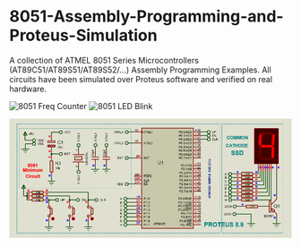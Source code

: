 # 8051-Assembly-Programming-and-Proteus-Simulation
A collection of ATMEL 8051 Series Microcontrollers (AT89C51/AT89S51/AT89S52/...) Assembly Programming Examples. All circuits have been simulated over Proteus software and verified on real hardware.

![8051 Freq  Counter](https://user-images.githubusercontent.com/78910261/227980300-0c4bb725-4390-48da-9c45-6d4368b940fe.png)
![8051 LED Blink](https://user-images.githubusercontent.com/78910261/229527413-34dcaa9a-317c-43b9-b92a-57ceb21b0747.png)


![8051 LED Blink](https://github.com/gmostofabd/8051-Assembly-Programming-and-Proteus-Simulation/blob/1bb5999e01a706562d08c4b1a48a52809380565f/8051%20SSD%20Up%20Dn%20Counter/UP_DN_COUNTER.png)




